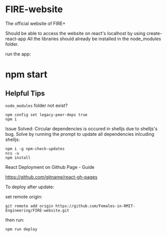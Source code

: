 
# FIRE-website
The official website of FIRE+

Should be able to access the website on react's localhost by using create-react-app 
All the libraries should already be installed in the node_modules folder.

run the app: 
# npm start

## Helpful Tips

```node_modules``` folder not exist?
```
npm config set legacy-peer-deps true
npm i
```

Issue Solved: Circular dependencies is occured in shelljs due to shelljs's bug. Solve by running the prompt to update all dependencies inlcuding shelljs:
```
npm i -g npm-check-updates
ncu -u
npm install
```

React Deployment on Github Page - Guide

https://github.com/gitname/react-gh-pages

To deploy after update:

set remote origin:
```
git remote add origin https://github.com/Females-in-RMIT-Engineering/FIRE-website.git
```

then run:
```
npm run deploy
```